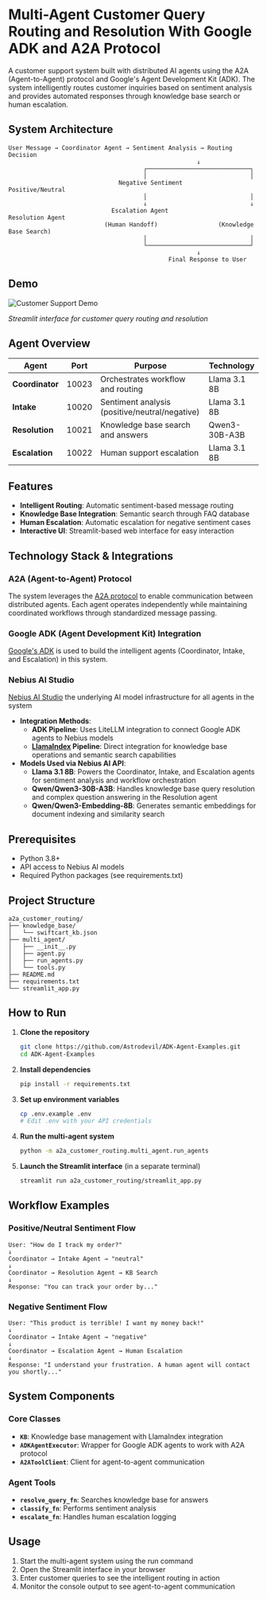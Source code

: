 # Multi-Agent Customer Query Routing and Resolution With Google ADK and A2A Protocol

A customer support system built with distributed AI agents using the A2A (Agent-to-Agent) protocol and Google's Agent Development Kit (ADK). The system intelligently routes customer inquiries based on sentiment analysis and provides automated responses through knowledge base search or human escalation.

## System Architecture

```
User Message → Coordinator Agent → Sentiment Analysis → Routing Decision
                                                     ↓
                                      ┌─────────────────────────────┐
                                      │                             │
                               Negative Sentiment            Positive/Neutral
                                      │                             │
                                      ↓                             ↓
                             Escalation Agent                Resolution Agent
                           (Human Handoff)                 (Knowledge Base Search)
                                      │                             │
                                      └─────────────────────────────┘
                                                     ↓
                                             Final Response to User
```

## Demo

![Customer Support Demo](https://media0.giphy.com/media/v1.Y2lkPTc5MGI3NjExenV4a3ViM29zeXF6cTgwbHU0NHdwaXhlM2s3NWM2N2JjaTk5cHBrbyZlcD12MV9pbnRlcm5hbF9naWZfYnlfaWQmY3Q9Zw/QYH53ZP7ObQyk7kNbu/giphy.gif)

*Streamlit interface for customer query routing and resolution*

## Agent Overview

| Agent | Port | Purpose | Technology |
|-------|------|---------|------------|
| **Coordinator** | 10023 | Orchestrates workflow and routing | Llama 3.1 8B |
| **Intake** | 10020 | Sentiment analysis (positive/neutral/negative) | Llama 3.1 8B |
| **Resolution** | 10021 | Knowledge base search and answers | Qwen3-30B-A3B |
| **Escalation** | 10022 | Human support escalation | Llama 3.1 8B |


## Features

- **Intelligent Routing**: Automatic sentiment-based message routing
- **Knowledge Base Integration**: Semantic search through FAQ database
- **Human Escalation**: Automatic escalation for negative sentiment cases
- **Interactive UI**: Streamlit-based web interface for easy interaction

## Technology Stack & Integrations

### A2A (Agent-to-Agent) Protocol
The system leverages the [A2A protocol](https://github.com/a2aproject/A2A) to enable communication between distributed agents. Each agent operates independently while maintaining coordinated workflows through standardized message passing.

### Google ADK (Agent Development Kit) Integration
[Google's ADK](https://google.github.io/adk-docs/) is used to build the intelligent agents (Coordinator, Intake, and Escalation) in this system.

### Nebius AI Studio
[Nebius AI Studio](https://studio.nebius.com/) the underlying AI model infrastructure for all agents in the system
- **Integration Methods**:
  - **ADK Pipeline**: Uses LiteLLM integration to connect Google ADK agents to Nebius models
  - **[LlamaIndex](https://www.llamaindex.ai/)  Pipeline**: Direct integration for knowledge base operations and semantic search capabilities
- **Models Used via Nebius AI API**:
  - **Llama 3.1 8B**: Powers the Coordinator, Intake, and Escalation agents for sentiment analysis and workflow orchestration
  - **Qwen/Qwen3-30B-A3B**: Handles knowledge base query resolution and complex question answering in the Resolution agent
  - **Qwen/Qwen3-Embedding-8B**: Generates semantic embeddings for document indexing and similarity search



## Prerequisites

- Python 3.8+
- API access to Nebius AI models
- Required Python packages (see requirements.txt)

## Project Structure

```
a2a_customer_routing/
├── knowledge_base/
│   └── swiftcart_kb.json
├── multi_agent/
│   ├── __init__.py
│   ├── agent.py
│   ├── run_agents.py
│   └── tools.py
├── README.md
├── requirements.txt
└── streamlit_app.py
```

## How to Run

1. **Clone the repository**
   ```bash
   git clone https://github.com/Astrodevil/ADK-Agent-Examples.git
   cd ADK-Agent-Examples
   ```

2. **Install dependencies**
   ```bash
   pip install -r requirements.txt
   ```

3. **Set up environment variables**
   ```bash
   cp .env.example .env
   # Edit .env with your API credentials
   ```

4. **Run the multi-agent system**
   ```bash
   python -m a2a_customer_routing.multi_agent.run_agents
   ```

5. **Launch the Streamlit interface** (in a separate terminal)
   ```bash
   streamlit run a2a_customer_routing/streamlit_app.py
   ```

## Workflow Examples

### Positive/Neutral Sentiment Flow
```
User: "How do I track my order?"
↓
Coordinator → Intake Agent → "neutral"
↓
Coordinator → Resolution Agent → KB Search
↓
Response: "You can track your order by..."
```

### Negative Sentiment Flow
```
User: "This product is terrible! I want my money back!"
↓
Coordinator → Intake Agent → "negative"
↓
Coordinator → Escalation Agent → Human Escalation
↓
Response: "I understand your frustration. A human agent will contact you shortly..."
```

## System Components

### Core Classes

- **`KB`**: Knowledge base management with LlamaIndex integration
- **`ADKAgentExecutor`**: Wrapper for Google ADK agents to work with A2A protocol
- **`A2AToolClient`**: Client for agent-to-agent communication

### Agent Tools

- **`resolve_query_fn`**: Searches knowledge base for answers
- **`classify_fn`**: Performs sentiment analysis
- **`escalate_fn`**: Handles human escalation logging

## Usage

1. Start the multi-agent system using the run command
2. Open the Streamlit interface in your browser
3. Enter customer queries to see the intelligent routing in action
4. Monitor the console output to see agent-to-agent communication

